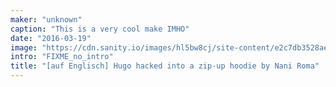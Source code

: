 ```yaml
---
maker: "unknown"
caption: "This is a very cool make IMHO"
date: "2016-03-19"
image: "https://cdn.sanity.io/images/hl5bw8cj/site-content/e2c7db3528aef1f3ae0a74e0a9ecce543b3cbd7a-1080x1080.jpg"
intro: "FIXME_no_intro"
title: "[auf Englisch] Hugo hacked into a zip-up hoodie by Nani Roma"
---
```




